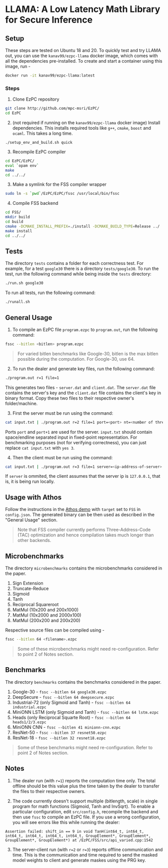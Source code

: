 # LLAMA: A Low Latency Math Library for Secure Inference

## Setup

These steps are tested on Ubuntu 18 and 20. To quickly test and try LLAMA out, you can use the `kanav99/ezpc-llama` docker image, which comes with all the dependencies pre-installed. To create and start a container using this image, run -

```bash
docker run -it kanav99/ezpc-llama:latest
```


### Steps
1. Clone EzPC repository

```bash
git clone http://github.com/mpc-msri/EzPC/
cd EzPC
```

2. (not required if running on the `kanav99/ezpc-llama` docker image) Install dependencies. This installs required tools like `g++`, `cmake`, `boost` and `ocaml`. This takes a long time.

```
./setup_env_and_build.sh quick
```

3. Recompile EzPC compiler

```bash
cd EzPC/EzPC/
eval `opam env`
make
cd ../../
```

3. Make a symlink for the FSS compiler wrapper

```bash
sudo ln -s `pwd`/EzPC/EzPC/fssc /usr/local/bin/fssc
```

4. Compile FSS backend

```bash
cd FSS/
mkdir build
cd build
cmake -DCMAKE_INSTALL_PREFIX=./install -DCMAKE_BUILD_TYPE=Release ../
make install
cd ../../
```

## Tests

The directory `tests` contains a folder for each correctness test. For example, for a test `google30` there is a directory `tests/google30`. To run the test, run the following command while being inside the `tests` directory:

```bash
./run.sh google30
```

To run all tests, run the following command:

```bash
./runall.sh
```

## General Usage

1. To compile an EzPC file `program.ezpc` to `program.out`, run the following command:

```bash
fssc --bitlen <bitlen> program.ezpc
```

> For varied bitlen benchmarks like Google-30, bitlen is the max bitlen possible during the computation. For Google-30, use 64.

2. To run the dealer and generate key files, run the following command:

```bash
./program.out r=1 file=1
```

This generates two files - `server.dat` and `client.dat`. The `server.dat` file contains the server's key and the `client.dat` file contains the client's key in binary format. Copy these two files to their respective owner's folder/machine.

3. First the server must be run using the command:

```bash
cat input.txt | ./program.out r=2 file=1 port=<port> nt=<number of threads to use>
```

Ports `port` and `port+1` are used for the server. `input.txt` should contain space/endline separated input in fixed-point representation. For benchmarking purposes (not for verifying correctness), you can just replace `cat input.txt` with `yes 3`.

4. Then the client must be run using the command:

```bash
cat input.txt | ./program.out r=3 file=1 server=<ip-address-of-server> port=<port-of-server> nt=<same-number-of-threads-as-server>
```

If `server` is ommited, the client assumes that the server ip is `127.0.0.1`, that is, it is being run locally.

## Usage with Athos

Follow the instructions in the [Athos demo](https://github.com/mpc-msri/EzPC/tree/master/Athos/demos/onnx) with `target` set to `FSS` in `config.json`. The generated binary can be then used as described in the "General Usage" section.

> Note that FSS compiler currently performs Three-Address-Code (TAC) optimization and hence compilation takes much longer than other backends.

## Microbenchmarks

The directory `microbenchmarks` contains the microbenchmarks considered in the paper.

1. Sign Extension
2. Truncate-Reduce
3. Sigmoid
4. Tanh
5. Reciprocal Squareroot
6. MatMul (10x200 and 200x1000)
7. MatMul (10x2000 and 2000x100)
8. MatMul (200x200 and 200x200)

Respective source files can be compiled using - 

```bash
fssc --bitlen 64 <filename>.ezpc
```

> Some of these microbenchmarks might need re-configuration. Refer to point 2 of Notes section.

## Benchmarks

The directory `benchmarks` contains the benchmarks considered in the paper.

1. Google-30 - `fssc --bitlen 64 google30.ezpc`
2. DeepSecure - `fssc --bitlen 64 deepsecure.ezpc`
3. Industrial-72 (only Sigmoid and Tanh) - `fssc --bitlen 64 industrial.ezpc`
4. MiniONN LSTM (only Sigmoid and Tanh) - `fssc --bitlen 64 lstm.ezpc`
5. Heads (only Reciprocal Squarte Root) - `fssc --bitlen 64 heads1/2/3.ezpc`
6. MiniONN CNN - `fssc --bitlen 41 minionn-cnn.ezpc`
7. ResNet-50 - `fssc --bitlen 37 resnet50.ezpc`
8. ResNet-18 - `fssc --bitlen 32 resnet18.ezpc`

> Some of these benchmarks might need re-configuration. Refer to point 2 of Notes section.

## Notes

1. The dealer run (with `r=1`) reports the computation time only. The total offline should be this value plus the time taken by the dealer to transfer the files to their respective owners.

2. The code currently doesn't support multiple (bitlength, scale) in single program for math functions (Sigmoid, Tanh and InvSqrt). To enable a particular configuration, edit `src/config.h`, recompile the backend and then use `fssc` to compile an EzPC file. If you use a wrong configuration, you will see errors like this while running the dealer:

```
Assertion failed: shift_in == 9 in void TanH(int64_t, int64_t, int64_t, int64_t, int64_t, int64_t, GroupElement*, GroupElement*, GroupElement*, GroupElement*) at /EzPC/FSS/src/api_varied.cpp:1542
```

3. The server-client run (with `r=2` or `r=3`) reports offline communication and time. This is the communication and time required to send the masked model weights to client and generate maskes using the PRG key.
